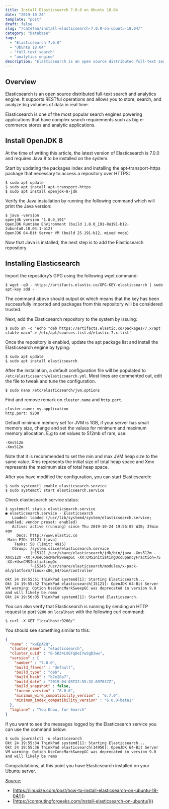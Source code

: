 ```yaml
---
title: Install Elasticsearch 7.0.0 on Ubuntu 18.04
date: "2019-10-24"
template: "post"
draft: false
slug: "/catetan/install-elasticsearch-7.0.0-on-ubuntu-18.04/"
category: "Database"
tags:
  - "Elasticsearch 7.0.0"
  - "Ubuntu 18.04"
  - "full-text search"
  - "analytics engine"
description: "Elasticsearch is an open source distributed full-text search and analytics engine. It supports RESTful operations and allows you to store, search, and analyze big volumes of data in real time."
---
```


## Overview

Elasticsearch is an open source distributed full-text search and analytics engine. It supports RESTful operations and allows you to store, search, and analyze big volumes of data in real time.

Elasticsearch is one of the most popular search engines powering applications that have complex search requirements such as big e-commerce stores and analytic applications.

## Install OpenJDK 8

At the time of writing this article, the latest version of Elasticsearch is 7.0.0 and requires Java 8 to be installed on the system.

Start by updating the packages index and installing the apt-transport-https package that necessary to access a repository over HTTPS:

```console
$ sudo apt update
$ sudo apt install apt-transport-https
$ sudo apt install openjdk-8-jdk
```

Verify the Java installation by running the following command which will print the Java version:

```console
$ java -version
openjdk version "1.8.0_191"
OpenJDK Runtime Environment (build 1.8.0_191-8u191-b12-2ubuntu0.18.04.1-b12)
OpenJDK 64-Bit Server VM (build 25.191-b12, mixed mode)
````

Now that Java is installed, the next step is to add the Elasticsearch repository.

## Installing Elasticsearch

Import the repository’s GPG using the following wget command:

```console
$ wget -qO - https://artifacts.elastic.co/GPG-KEY-elasticsearch | sudo apt-key add -
```

The command above should output `OK` which means that the key has been successfully imported and packages from this repository will be considered trusted.

Next, add the Elasticsearch repository to the system by issuing:

```console
$ sudo sh -c 'echo "deb https://artifacts.elastic.co/packages/7.x/apt stable main" > /etc/apt/sources.list.d/elastic-7.x.list'
```

Once the repository is enabled, update the apt package list and install the Elasticsearch engine by typing:

```console
$ sudo apt update
$ sudo apt install elasticsearch
```

After the installation, a default configuration file will be populated to `/etc/elasticsearch/elasticsearch.yml`. Most lines are commented out, edit the file to tweak and tune the configuration.

```console
$ sudo nano /etc/elasticsearch/jvm.options
```

Find and remove remark on `cluster.name` and `http.port`.

```plaintext
cluster.name: my-application
http.port: 9200
```

Default minimum memory set for JVM is 1GB, if your server has small memory size, change and set the values for minimum and maximum memory allocation. E.g to set values to 512mb of ram, use:

```plaintext
-Xms512m
-Xmx512m
```

Note that it is recommended to set the min and max JVM heap size to the same value. Xms represents the initial size of total heap space and Xmx represents the maximum size of total heap space.

After you have modified the configuration, you can start Elasticsearch:

```console
$ sudo systemctl enable elasticsearch.service
$ sudo systemctl start elasticsearch.service
```

Check elasticsearch service status:

```console
$ systemctl status elasticsearch.service
● elasticsearch.service - Elasticsearch
   Loaded: loaded (/usr/lib/systemd/system/elasticsearch.service; enabled; vendor preset: enabled)
   Active: active (running) since Thu 2019-10-24 19:56:05 WIB; 37min ago
     Docs: http://www.elastic.co
 Main PID: 15121 (java)
    Tasks: 58 (limit: 4915)
   CGroup: /system.slice/elasticsearch.service
           ├─15121 /usr/share/elasticsearch/jdk/bin/java -Xms512m -Xmx512m -XX:+UseConcMarkSweepGC -XX:CMSInitiatingOccupancyFraction=75 -XX:+UseCMSInitiatingOc
           └─15245 /usr/share/elasticsearch/modules/x-pack-ml/platform/linux-x86_64/bin/controller

Okt 24 19:55:51 ThinkPad systemd[1]: Starting Elasticsearch...
Okt 24 19:55:52 ThinkPad elasticsearch[15121]: OpenJDK 64-Bit Server VM warning: Option UseConcMarkSweepGC was deprecated in version 9.0 and will likely be remo
Okt 24 19:56:05 ThinkPad systemd[1]: Started Elasticsearch.
```

You can also verify that Elasticsearch is running by sending an HTTP request to port `9200` on `localhost` with the following curl command:

```console
$ curl -X GET "localhost:9200/"
```

You should see something similar to this:

```json
{
  "name" : "kwEpA2Q",
  "cluster_name" : "elasticsearch",
  "cluster_uuid" : "B-5B34LXQFqDeIYwSgD3ww",
  "version" : {
    "number" : "7.0.0",
    "build_flavor" : "default",
    "build_type" : "deb",
    "build_hash" : "b7e28a7",
    "build_date" : "2019-04-05T22:55:32.697037Z",
    "build_snapshot" : false,
    "lucene_version" : "8.0.0",
    "minimum_wire_compatibility_version" : "6.7.0",
    "minimum_index_compatibility_version" : "6.0.0-beta1"
  },
  "tagline" : "You Know, for Search"
}
```

If you want to see the messages logged by the Elasticsearch service you can use the command below:

```console
$ sudo journalctl -u elasticsearch
Okt 24 19:55:34 ThinkPad systemd[1]: Starting Elasticsearch...
Okt 24 19:55:36 ThinkPad elasticsearch[14950]: OpenJDK 64-Bit Server VM warning: Option UseConcMarkSweepGC was deprecated in version 9.0 and will likely be remo
```

Congratulations, at this point you have Elasticsearch installed on your Ubuntu server.

<u>*Source:*</u>

- [https://linuxize.com/post/how-to-install-elasticsearch-on-ubuntu-18-04/]()
- [https://computingforgeeks.com/install-elasticsearch-on-ubuntu/]()
